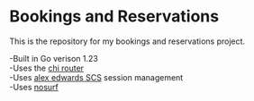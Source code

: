 # Bookings and Reservations

This is the repository for my bookings and reservations project.

-Built in Go verison 1.23<br>
-Uses the [chi router](https://github.com/go-chi/chi/v5)<br>
-Uses [alex edwards SCS](https://github.com/alexedwards/scs/v2) session management<br>
-Uses [nosurf](https://github.com/justinas/nosurf)
